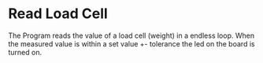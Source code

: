 # Read Load Cell

The Program reads the value of a load cell (weight) in a endless loop. When the measured value is within a set value +- tolerance the led on the board is turned on.